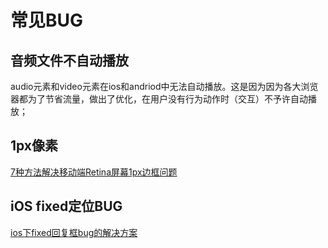 常见BUG
===

## 音频文件不自动播放
audio元素和video元素在ios和andriod中无法自动播放。这是因为因为各大浏览器都为了节省流量，做出了优化，在用户没有行为动作时（交互）不予许自动播放；

## 1px像素
[7种方法解决移动端Retina屏幕1px边框问题](https://www.jianshu.com/p/7e63f5a32636)

## iOS fixed定位BUG
[ios下fixed回复框bug的解决方案](https://www.cnblogs.com/shenyu1995/p/5049629.html)